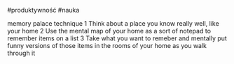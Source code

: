 #produktywność #nauka 

memory palace technique
1 Think about a place you know really well, like your home
2 Use the mental map of your home as a sort of notepad to remember items on a list
3 Take what you want to remeber and mentally put funny versions of those items in the rooms of your home as you walk through it